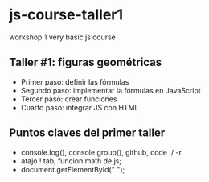 # js-course-taller1
 workshop 1 very basic js course

 
## Taller #1: figuras geométricas

- Primer paso: definir las fórmulas
- Segundo paso: implementar la fórmulas en JavaScript 
- Tercer paso: crear funciones
- Cuarto paso: integrar JS con HTML

## Puntos claves del primer taller
- console.log(), console.group(), github, code ./ -r
- atajo ! tab, funcion math de js;
- document.getElementById(" ");